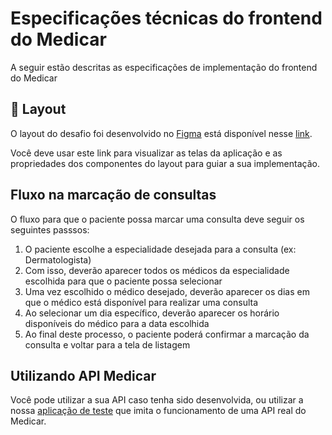 # Especificações técnicas do frontend do Medicar
A seguir estão descritas as especificações de implementação do frontend do Medicar

## :art: Layout
O layout do desafio foi desenvolvido no [Figma](https://www.figma.com/) está disponível nesse [link](https://www.figma.com/file/kJIvTRUJtKin3PFthaGXnj/Desafio-Full-Stack-Intmed?node-id=0%3A1). 

Você deve usar este link para visualizar as telas da aplicação e as propriedades dos componentes do layout para guiar a sua implementação.

## Fluxo na marcação de consultas
O fluxo para que o paciente possa marcar uma consulta deve seguir os seguintes passsos:
1. O paciente escolhe a especialidade desejada para a consulta (ex: Dermatologista)
1. Com isso, deverão aparecer todos os médicos da especialidade escolhida para que o paciente possa selecionar
1. Uma vez escolhido o médico desejado, deverão aparecer os dias em que o médico está disponível para realizar uma consulta
1. Ao selecionar um dia específico, deverão aparecer os horário disponíveis do médico para a data escolhida
1. Ao final deste processo, o paciente poderá confirmar a marcação da consulta e voltar para a tela de listagem

## Utilizando API Medicar
Você pode utilizar a sua API caso tenha sido desenvolvida, ou utilizar a nossa [aplicação de teste](https://github.com/Intmed-Software/desafio-mock-server) que imita o funcionamento de uma API real do Medicar.
